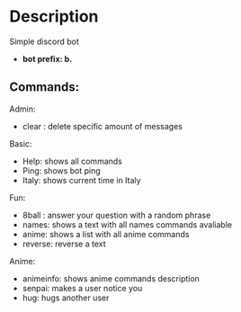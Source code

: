 # Description
Simple discord bot
 - **bot prefix: b.**

## Commands: 
Admin:
  - clear <quantity>: delete specific amount of messages
 
Basic:
  - Help: shows all commands
  - Ping: shows bot ping
  - Italy: shows current time in Italy
  
Fun:
  - 8ball <question>: answer your question with a random phrase
  - names: shows a text with all names commands avaliable
  - anime: shows a list with all anime commands
  - reverse: reverse a text
 
Anime:
  - animeinfo: shows anime commands description
  - senpai: makes a user notice you
  - hug: hugs another user
